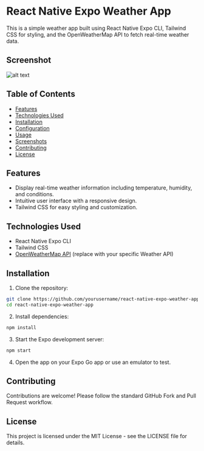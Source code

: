 # React Native Expo Weather App

This is a simple weather app built using React Native Expo CLI, Tailwind CSS for styling, and the OpenWeatherMap API to fetch real-time weather data.

## Screenshot
![alt text](https://github.com/sarthakmishra459/WeatherApp/tree/master/Screenshot/screenshot.jpg)

## Table of Contents

- [Features](#features)
- [Technologies Used](#technologies-used)
- [Installation](#installation)
- [Configuration](#configuration)
- [Usage](#usage)
- [Screenshots](#screenshots)
- [Contributing](#contributing)
- [License](#license)

## Features

- Display real-time weather information including temperature, humidity, and conditions.
- Intuitive user interface with a responsive design.
- Tailwind CSS for easy styling and customization.

## Technologies Used

- React Native Expo CLI
- Tailwind CSS
- [OpenWeatherMap API](https://openweathermap.org/api) (replace with your specific Weather API)

## Installation

1. Clone the repository:

```bash
git clone https://github.com/yourusername/react-native-expo-weather-app.git
cd react-native-expo-weather-app
```

2. Install dependencies:
```bash
npm install
```

3. Start the Expo development server:
```bash
npm start
```

4. Open the app on your Expo Go app or use an emulator to test.


## Contributing
Contributions are welcome! Please follow the standard GitHub Fork and Pull Request workflow.

## License
This project is licensed under the MIT License - see the LICENSE file for details.

